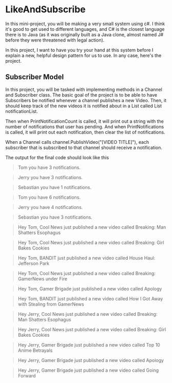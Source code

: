 # LikeAndSubscribe

In this mini-project, you will be making a very small system using c#. I think it's good to get used to different languages, and C# is the closest language there is to Java (as it was originally built as a Java clone, almost named J# before they were threatened with legal action).

In this project, I want to have you try your hand at this system before I explain a new, helpful design pattern for us to use. In any case, here's the project.

## Subscriber Model
In this project, you will be tasked with implementing methods in a Channel and Subscriber class. The basic goal of the project is to be able to have Subscribers be notified whenever a channel publishes a new Video. Then, it should keep track of the new videos it is notified about in a List called List<Notification> notificationList.

Then when PrintNotificationCount is called, it will print out a string with the number of notifications that user has pending.
And when PrintNotifications is called, it will print out each notification, then clear the list of notifications.

When a Channel calls channel.PublishVideo("[VIDEO TITLE]"), each subscriber that is subscribed to that channel should receive a notification.

The output for the final code should look like this

> Tom you have 3 notifications.

> Jerry you have 3 notifications.

> Sebastian you have 1 notifications.

> Tom you have 6 notifications.

> Jerry you have 4 notifications.

> Sebastian you have 3 notifications.

> Hey Tom, Cool News just published a new video called Breaking: Man Shatters Esophagus

> Hey Tom, Cool News just published a new video called Breaking: Girl Bakes Cookies

> Hey Tom, BANDIT just published a new video called House Haul: Jefferson Park

> Hey Tom, Cool News just published a new video called Breaking: GamerNews under Fire

> Hey Tom, Gamer Brigade just published a new video called Apology

> Hey Tom, BANDIT just published a new video called How I Got Away with Stealing from GamerNews

> Hey Jerry, Cool News just published a new video called Breaking: Man Shatters Esophagus

> Hey Jerry, Cool News just published a new video called Breaking: Girl Bakes Cookies

> Hey Jerry, Gamer Brigade just published a new video called Top 10 Anime Betrayals

> Hey Jerry, Gamer Brigade just published a new video called Apology

> Hey Jerry, Gamer Brigade just published a new video called Going Forward
